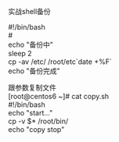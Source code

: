 实战shell备份  
  
\#!/bin/bash  
\#  
echo "备份中"  
sleep 2  
cp -av /etc/ /root/etc\`date +%F\`  
echo "备份完成"  
  
跟参数复制文件  
[root\@centos6 \~]\# cat copy.sh  
\#!/bin/bash  
echo "start..."  
cp -v \$\* /root/bin/  
echo "copy stop"
